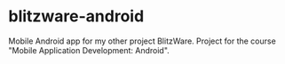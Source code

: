 # blitzware-android
Mobile Android app for my other project BlitzWare. Project for the course "Mobile Application Development: Android".
